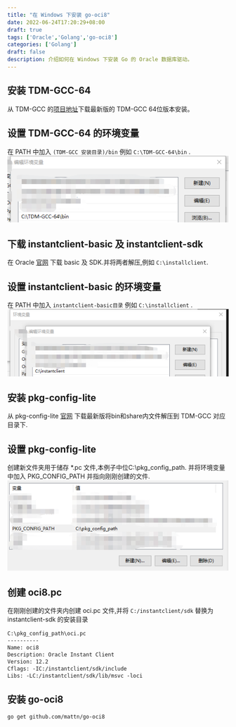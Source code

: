 ```yaml
---
title: "在 Windows 下安装 go-oci8"
date: 2022-06-24T17:20:29+08:00
draft: true
tags: ['Oracle','Golang','go-oci8']
categories: ['Golang']
draft: false
description: 介绍如何在 Windows 下安装 Go 的 Oracle 数据库驱动。
---
```


## 安装 TDM-GCC-64

从 TDM-GCC 的[项目地址](https://sourceforge.net/projects/tdm-gcc/)下载最新版的 TDM-GCC 64位版本安装。

## 设置 TDM-GCC-64 的环境变量

在 PATH 中加入 `(TDM-GCC 安装目录)/bin` 例如 `C:\TDM-GCC-64\bin` .
![TDM-GCC 环境变量](/images/posts/install-go-oci-in-windows/00.png)

## 下载 instantclient-basic 及 instantclient-sdk

在 Oracle [官网](https://www.oracle.com/cn/database/technologies/instant-client/downloads.html) 下载 basic 及 SDK.并将两者解压,例如 `C:\installclient`.

## 设置 instantclient-basic 的环境变量

在 PATH 中加入 `instantclient-basic目录` 例如 `C:\installclient` .
![installclient 环境变量](/images/posts/install-go-oci-in-windows/01.png)

## 安装 pkg-config-lite

从 pkg-config-lite [官网](https://sourceforge.net/projects/pkgconfiglite/) 下载最新版将bin和share内文件解压到 TDM-GCC 对应目录下.

## 设置 pkg-config-lite

创建新文件夹用于储存 *.pc 文件,本例子中位C:\pkg_config_path. 并将环境变量中加入 PKG_CONFIG_PATH 并指向刚刚创建的文件.
![pkg-config 环境变量](/images/posts/install-go-oci-in-windows/02.png)

## 创建 oci8.pc

在刚刚创建的文件夹内创建 oci.pc 文件,并将 `C:/instantclient/sdk` 替换为 instantclient-sdk 的安装目录
```
C:\pkg_config_path\oci.pc
----------
Name: oci8
Description: Oracle Instant Client
Version: 12.2
Cflags: -IC:/instantclient/sdk/include
Libs: -LC:/instantclient/sdk/lib/msvc -loci
```

## 安装 go-oci8

```
go get github.com/mattn/go-oci8
```